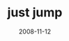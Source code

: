 ---
layout: base.njk
title : 'just jump' 
view_title : 'just jump' 
year : '2008' 
date : '2008-11-12' 
img_file : '/drawing/justjump.png' 
html_file : 'justjump' 
next_html : 'thisismynewfamily.html' 
year_order : '508' 
permalink : "title/{{html_file}}.html"
---